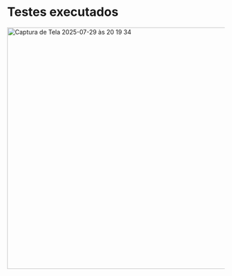 # Testes executados

<img width="766" height="560" alt="Captura de Tela 2025-07-29 às 20 19 34" src="https://github.com/user-attachments/assets/233a08fd-11eb-48ef-b2eb-49e432d8b413" />
